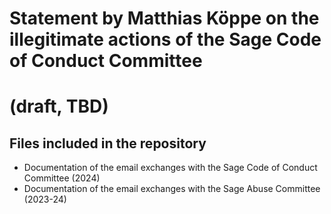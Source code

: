 # Statement by Matthias Köppe on the illegitimate actions of the Sage Code of Conduct Committee
# (draft, TBD)

## Files included in the repository
- Documentation of the email exchanges with the Sage Code of Conduct Committee (2024)
- Documentation of the email exchanges with the Sage Abuse Committee (2023-24)
